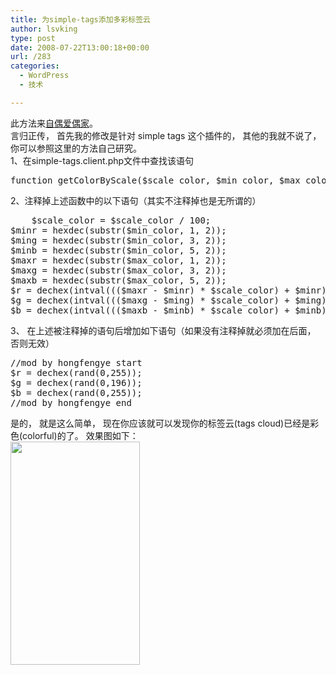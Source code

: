 ```yaml
---
title: 为simple-tags添加多彩标签云
author: lsvking
type: post
date: 2008-07-22T13:00:18+00:00
url: /283
categories:
  - WordPress
  - 技术

---
```

<div id="Published By Juziyue:[4]1_A58B526FD28B4A2FB81A900DDB6B45F8_0A8DB854012046C1A14FD0BBC1385213">
  <div>
    此方法来<a href="http://blog.2i2j.com/2008/07/add-colorful-tags-cloud-for-simple-tags.html">自偶爱偶家</a>。
  </div>
  
  <div>
    言归正传， 首先我的修改是针对 simple tags 这个插件的， 其他的我就不说了， 你可以参照这里的方法自己研究。
  </div>
  
  <div>
    1、在simple-tags.client.php文件中查找该语句
  </div>
  
  <pre lang="html">function getColorByScale($scale_color, $min_color, $max_color)</pre>
  
  <div>
    2、注释掉上述函数中的以下语句（其实不注释掉也是无所谓的）
  </div>
  
  <pre lang="html">    $scale_color = $scale_color / 100;
$minr = hexdec(substr($min_color, 1, 2));
$ming = hexdec(substr($min_color, 3, 2));
$minb = hexdec(substr($min_color, 5, 2));
$maxr = hexdec(substr($max_color, 1, 2));
$maxg = hexdec(substr($max_color, 3, 2));
$maxb = hexdec(substr($max_color, 5, 2));
$r = dechex(intval((($maxr - $minr) * $scale_color) + $minr));
$g = dechex(intval((($maxg - $ming) * $scale_color) + $ming));
$b = dechex(intval((($maxb - $minb) * $scale_color) + $minb));</pre>
  
  <div>
    3、 在上述被注释掉的语句后增加如下语句（如果没有注释掉就必须加在后面， 否则无效）
  </div>
  
  <pre lang="html">//mod by hongfengye start
$r = dechex(rand(0,255));
$g = dechex(rand(0,196));
$b = dechex(rand(0,255));
//mod by hongfengye end</pre>
  
  <div>
    是的， 就是这么简单， 现在你应该就可以发现你的标签云(tags cloud)已经是彩色(colorful)的了。 效果图如下：
  </div>
  
  <div>
    <a href="0"><img src="http://lsvking.github.iot/wp-content/uploads/2008/07/a409af749acac6b825ab8cceb9b6998c4ce8cc0c1.png" alt="" width="207" height="357" /></a>
  </div>
</div>